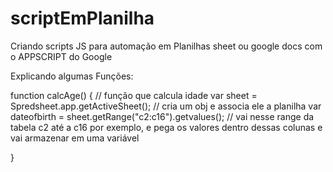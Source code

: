 # scriptEmPlanilha 

Criando scripts  JS para automação em Planilhas sheet ou google docs com o APPSCRIPT do Google


Explicando algumas Funções:

function calcAge() {  // função que calcula idade
var sheet = Spredsheet.app.getActiveSheet(); // cria um obj e associa ele a planilha
var dateofbirth = sheet.getRange("c2:c16").getvalues(); // vai nesse range da tabela c2 até a c16 por exemplo, e pega os valores dentro 
dessas colunas e vai armazenar em uma variável

}
